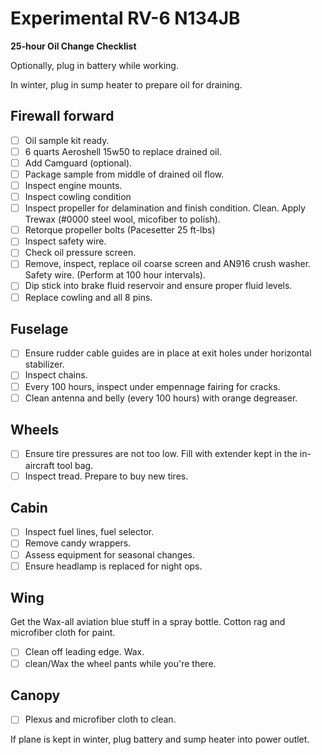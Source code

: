# Experimental RV-6 N134JB

**25-hour Oil Change Checklist**

Optionally, plug in battery while working.

In winter, plug in sump heater to prepare oil for draining.

## Firewall forward

- [ ] Oil sample kit ready.
- [ ] 6 quarts Aeroshell 15w50 to replace drained oil.
- [ ] Add Camguard (optional).
- [ ] Package sample from middle of drained oil flow.
- [ ] Inspect engine mounts.
- [ ] Inspect cowling condition
- [ ] Inspect propeller for delamination and finish condition. Clean. Apply Trewax (#0000 steel wool, micofiber to polish).
- [ ] Retorque propeller bolts (Pacesetter 25 ft-lbs)
- [ ] Inspect safety wire.
- [ ] Check oil pressure screen.
- [ ] Remove, inspect, replace oil coarse screen and AN916 crush washer. Safety wire. (Perform at 100 hour intervals).
- [ ] Dip stick into brake fluid reservoir and ensure proper fluid levels.
- [ ] Replace cowling and all 8 pins.

## Fuselage

- [ ] Ensure rudder cable guides are in place at exit holes under horizontal stabilizer.
- [ ] Inspect chains.
- [ ] Every 100 hours, inspect under empennage fairing for cracks.
- [ ] Clean antenna and belly (every 100 hours) with orange degreaser.

## Wheels

- [ ] Ensure tire pressures are not too low. Fill with extender kept in the in-aircraft tool bag.
- [ ] Inspect tread. Prepare to buy new tires.

## Cabin

- [ ] Inspect fuel lines, fuel selector.
- [ ] Remove candy wrappers.
- [ ] Assess equipment for seasonal changes.
- [ ] Ensure headlamp is replaced for night ops.

## Wing

Get the Wax-all aviation blue stuff in a spray bottle. Cotton rag and microfiber cloth for paint.

- [ ] Clean off leading edge. Wax.
- [ ] clean/Wax the wheel pants while you're there.

## Canopy

- [ ] Plexus and microfiber cloth to clean.

If plane is kept in winter, plug battery and sump heater into power outlet.
